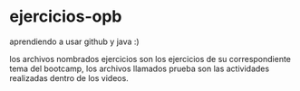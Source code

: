 # ejercicios-opb
aprendiendo a usar github y java :)

los archivos nombrados ejercicios son los ejercicios de su correspondiente tema del bootcamp, los archivos llamados prueba son las actividades realizadas dentro de los videos.
